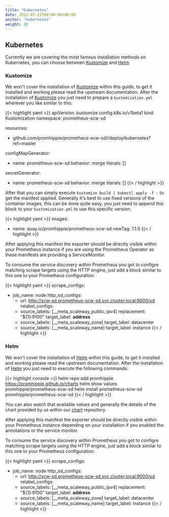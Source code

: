 ```yaml
---
title: "Kubernetes"
date: 2022-07-22T00:00:00+00:00
anchor: "kubernetes"
weight: 20
---
```


## Kubernetes

Currently we are covering the most famous installation methods on Kubernetes,
you can choose between [Kustomize][kustomize] and [Helm][helm].

### Kustomize

We won't cover the installation of [Kustomize][kustomize] within this guide, to
get it installed and working please read the upstream documentation. After the
installation of [Kustomize][kustomize] you just need to prepare a
`kustomization.yml` wherever you like similar to this:

{{< highlight yaml >}}
apiVersion: kustomize.config.k8s.io/v1beta1
kind: Kustomization
namespace: prometheus-scw-sd

resources:
  - github.com/promhippie/prometheus-scw-sd//deploy/kubernetes?ref=master

configMapGenerator:
  - name: prometheus-scw-sd
    behavior: merge
    literals: []

secretGenerator:
  - name: prometheus-scw-sd
    behavior: merge
    literals: []
{{< / highlight >}}

After that you can simply execute `kustomize build | kubectl apply -f -` to get
the manifest applied. Generally it's best to use fixed versions of the container
images, this can be done quite easy, you just need to append this block to your
`kustomization.yml` to use this specific version:

{{< highlight yaml >}}
images:
  - name: quay.io/promhippie/prometheus-scw-sd
    newTag: 1.1.0
{{< / highlight >}}

After applying this manifest the exporter should be directly visible within your
Prometheus instance if you are using the Prometheus Operator as these manifests
are providing a ServiceMonitor.

To consume the service discovery within Prometheus you got to configre matching
scrape targets using the HTTP engine, just add a block similar to this one to
your Prometheus configuration:

{{< highlight yaml >}}
scrape_configs:
- job_name: node
  http_sd_configs:
  - url: http://scw-sd.prometheus-scw-sd.svc.cluster.local:9000/sd
  relabel_configs:
  - source_labels: [__meta_scaleway_public_ipv4]
    replacement: "${1}:9100"
    target_label: __address__
  - source_labels: [__meta_scaleway_zone]
    target_label: datacenter
  - source_labels: [__meta_scaleway_name]
    target_label: instance
{{< / highlight >}}

### Helm

We won't cover the installation of [Helm][helm] within this guide, to get it
installed and working please read the upstream documentation. After the
installation of [Helm][helm] you just need to execute the following commands:

{{< highlight console >}}
helm repo add promhippie https://promhippie.github.io/charts
helm show values promhippie/prometheus-scw-sd
helm install prometheus-scw-sd promhippie/prometheus-scw-sd
{{< / highlight >}}

You can also watch that available values and generally the details of the chart
provided by us within our [chart][chart] repository.

After applying this manifest the exporter should be directly visible within your
Prometheus instance depending on your installation if you enabled the
annotations or the service monitor.

To consume the service discovery within Prometheus you got to configre matching
scrape targets using the HTTP engine, just add a block similar to this one to
your Prometheus configuration:

{{< highlight yaml >}}
scrape_configs:
- job_name: node
  http_sd_configs:
  - url: http://scw-sd.prometheus-scw-sd.svc.cluster.local:9000/sd
  relabel_configs:
  - source_labels: [__meta_scaleway_public_ipv4]
    replacement: "${1}:9100"
    target_label: __address__
  - source_labels: [__meta_scaleway_zone]
    target_label: datacenter
  - source_labels: [__meta_scaleway_name]
    target_label: instance
{{< / highlight >}}

[kustomize]: https://github.com/kubernetes-sigs/kustomize
[helm]: https://helm.sh
[chart]: https://github.com/promhippie/charts/tree/master/charts/prometheus-scw-sd
